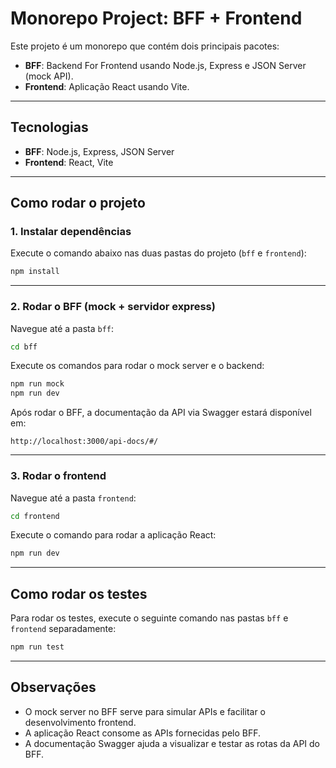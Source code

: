 # Monorepo Project: BFF + Frontend

Este projeto é um monorepo que contém dois principais pacotes:

- **BFF**: Backend For Frontend usando Node.js, Express e JSON Server (mock API).
- **Frontend**: Aplicação React usando Vite.

---

## Tecnologias

- **BFF**: Node.js, Express, JSON Server
- **Frontend**: React, Vite

---

## Como rodar o projeto

### 1. Instalar dependências

Execute o comando abaixo nas duas pastas do projeto (`bff` e `frontend`):

```bash
npm install
```

---

### 2. Rodar o BFF (mock + servidor express)

Navegue até a pasta `bff`:

```bash
cd bff
```

Execute os comandos para rodar o mock server e o backend:

```bash
npm run mock
npm run dev
```

Após rodar o BFF, a documentação da API via Swagger estará disponível em:

```
http://localhost:3000/api-docs/#/
```

---

### 3. Rodar o frontend

Navegue até a pasta `frontend`:

```bash
cd frontend
```

Execute o comando para rodar a aplicação React:

```bash
npm run dev
```

---

## Como rodar os testes

Para rodar os testes, execute o seguinte comando nas pastas `bff` e `frontend` separadamente:

```bash
npm run test
```

---

## Observações

- O mock server no BFF serve para simular APIs e facilitar o desenvolvimento frontend.
- A aplicação React consome as APIs fornecidas pelo BFF.
- A documentação Swagger ajuda a visualizar e testar as rotas da API do BFF.
